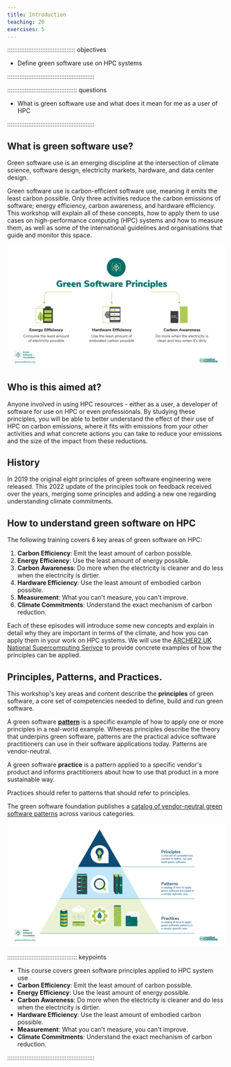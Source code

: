```yaml
---
title: Introduction
teaching: 20
exercises: 5
---
```


::::::::::::::::::::::::::::::::::::::: objectives

- Define green software use on HPC systems

::::::::::::::::::::::::::::::::::::::::::::::::::

:::::::::::::::::::::::::::::::::::::::: questions

- What is green software use and what does it mean for me as a user of HPC

::::::::::::::::::::::::::::::::::::::::::::::::::

## What is green software use?

Green software use is an emerging discipline at the intersection of climate science, software design, electricity markets, hardware, and data center design.

Green software use is carbon-efficient software use, meaning it emits the least carbon possible. Only three activities reduce the carbon emissions of software; energy efficiency, carbon awareness, and hardware efficiency. This workshop will explain all of these concepts, how to apply them to use cases on high-performance computing (HPC) systems and how to measure them, as well as some of the international guidelines and organisations that guide and monitor this space.

![Diagram illustrating three activities that can reduce carbon emissions from software use](./fig/01_carbon_efficiency.png "image_tooltip")

## Who is this aimed at?

Anyone involved in using HPC resources - either as a user, a developer of software for use on HPC or even professionals. By studying these principles, you will be able to better understand the effect of their use of HPC on carbon emissions, where it fits with emissions from your other activities and what concrete actions you can take to reduce your emissions and the size of the impact from these reductions.

## History

In 2019 the original eight principles of green software engineering were released. This 2022 update of the principles took on feedback received over the years, merging some principles and adding a new one regarding understanding climate commitments.

## How to understand green software on HPC

The following training covers 6 key areas of green software on HPC:

1. **Carbon Efficiency**: Emit the least amount of carbon possible.
2. **Energy Efficiency**: Use the least amount of energy possible.
3. **Carbon Awareness**: Do more when the electricity is cleaner and do less when the electricity is dirtier.
4. **Hardware Efficiency**: Use the least amount of embodied carbon possible.
5. **Measurement**: What you can't measure, you can't improve.
6. **Climate Commitments**: Understand the exact mechanism of carbon reduction.

Each of these episodes will introduce some new concepts and explain in detail why they are important in terms of the climate, and how you can apply them in your work on HPC systems. We will use the [ARCHER2 UK National Supercomputing Serivce](https://www.archer2.ac.uk) to provide concrete examples of how the principles can be applied.

## Principles, Patterns, and Practices.

This workshop's key areas and content describe the **principles** of green software, a core set of competencies needed to define, build and run green software.

A green software [**pattern**](https://patterns.greensoftware.foundation/) is a specific example of how to apply one or more principles in a real-world example. Whereas principles describe the theory that underpins green software, patterns are the practical advice software practitioners can use in their software applications today. Patterns are vendor-neutral.

A green software **practice** is a pattern applied to a specific vendor's product and informs practitioners about how to use that product in a more sustainable way. 

Practices should refer to patterns that should refer to principles.

The green software foundation publishes a [catalog of vendor-neutral green software patterns](https://patterns.greensoftware.foundation/) across various categories.
 
![Diagram illustrating green software principles, patterns, and practices](./fig/GSF_Principles_Patterns_Practices_v2.png "Green Software Principles, Patterns, and Practices")

<!--  LocalWords:  keypoints links.md endcomment
 -->

:::::::::::::::::::::::::::::::::::::::: keypoints

- This course covers green software principles applied to HPC system use
- **Carbon Efficiency**: Emit the least amount of carbon possible.
- **Energy Efficiency**: Use the least amount of energy possible.
- **Carbon Awareness**: Do more when the electricity is cleaner and do less when the electricity is dirtier.
- **Hardware Efficiency**: Use the least amount of embodied carbon possible.
- **Measurement**: What you can't measure, you can't improve.
- **Climate Commitments**: Understand the exact mechanism of carbon reduction.

::::::::::::::::::::::::::::::::::::::::::::::::::
